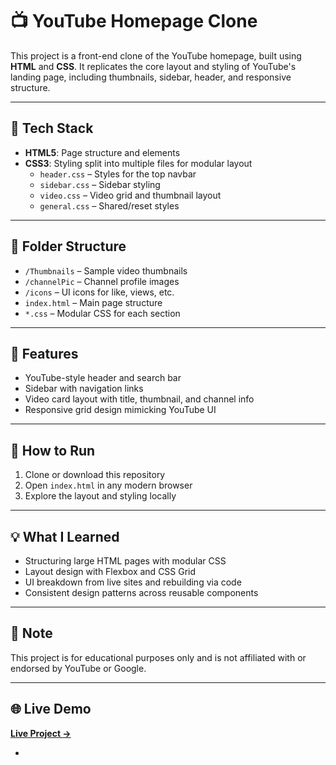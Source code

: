 # 📺 YouTube Homepage Clone

This project is a front-end clone of the YouTube homepage, built using **HTML** and **CSS**. It replicates the core layout and styling of YouTube's landing page, including thumbnails, sidebar, header, and responsive structure.

---

## 🧱 Tech Stack
- **HTML5**: Page structure and elements  
- **CSS3**: Styling split into multiple files for modular layout  
  - `header.css` – Styles for the top navbar  
  - `sidebar.css` – Sidebar styling  
  - `video.css` – Video grid and thumbnail layout  
  - `general.css` – Shared/reset styles

---

## 📂 Folder Structure

- `/Thumbnails` – Sample video thumbnails  
- `/channelPic` – Channel profile images  
- `/icons` – UI icons for like, views, etc.  
- `index.html` – Main page structure  
- `*.css` – Modular CSS for each section

---

## 🎯 Features

- YouTube-style header and search bar  
- Sidebar with navigation links  
- Video card layout with title, thumbnail, and channel info  
- Responsive grid design mimicking YouTube UI  

---

## 🚀 How to Run

1. Clone or download this repository  
2. Open `index.html` in any modern browser  
3. Explore the layout and styling locally

---

## 💡 What I Learned

- Structuring large HTML pages with modular CSS  
- Layout design with Flexbox and CSS Grid  
- UI breakdown from live sites and rebuilding via code  
- Consistent design patterns across reusable components

---

## 📌 Note

This project is for educational purposes only and is not affiliated with or endorsed by YouTube or Google.

---

## 🌐 Live Demo


**[Live Project →](https://your-username.github.io/YouTubeHomepage/](https://riteshluitel60.github.io/YoutubeHomepage/))**

-
